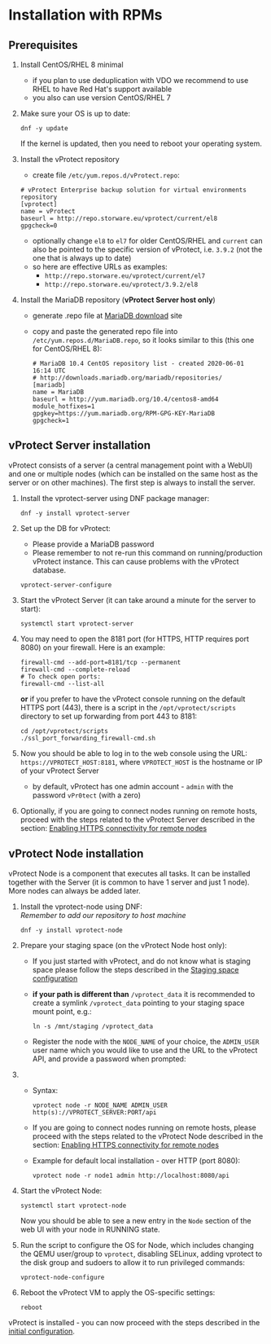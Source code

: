 # Installation with RPMs

## Prerequisites

1. Install CentOS/RHEL 8 minimal
   * if you plan to use deduplication with VDO we recommend to use RHEL to have Red Hat's support available
   * you also can use version CentOS/RHEL 7
2. Make sure your OS is up to date:

   ```text
   dnf -y update
   ```

   If the kernel is updated, then you need to reboot your operating system.

3. Install the vProtect repository

   * create file `/etc/yum.repos.d/vProtect.repo`:

   ```text
   # vProtect Enterprise backup solution for virtual environments repository
   [vprotect]
   name = vProtect
   baseurl = http://repo.storware.eu/vprotect/current/el8
   gpgcheck=0
   ```

   * optionally change `el8` to `el7` for older CentOS/RHEL and `current` can also be pointed to the specific version of vProtect, i.e. `3.9.2` \(not the one that is always up to date\)
   * so here are effective URLs as examples: 
     * `http://repo.storware.eu/vprotect/current/el7`
     * `http://repo.storware.eu/vprotect/3.9.2/el8`

4. Install the MariaDB repository \(**vProtect Server host only**\)
   * generate .repo file at [MariaDB download](https://downloads.mariadb.org/mariadb/repositories) site
   * copy and paste the generated repo file into `/etc/yum.repos.d/MariaDB.repo`, so it looks similar to this \(this one for CentOS/RHEL 8\):

     ```text
     # MariaDB 10.4 CentOS repository list - created 2020-06-01 16:14 UTC
     # http://downloads.mariadb.org/mariadb/repositories/
     [mariadb]
     name = MariaDB
     baseurl = http://yum.mariadb.org/10.4/centos8-amd64
     module_hotfixes=1
     gpgkey=https://yum.mariadb.org/RPM-GPG-KEY-MariaDB
     gpgcheck=1
     ```

## vProtect Server installation

vProtect consists of a server \(a central management point with a WebUI\) and one or multiple nodes \(which can be installed on the same host as the server or on other machines\). The first step is always to install the server.

1. Install the vprotect-server using DNF package manager:

   ```text
   dnf -y install vprotect-server
   ```

2. Set up the DB for vProtect:

   * Please provide a MariaDB password
   * Please remember to not re-run this command on running/production vProtect instance. This can cause problems with the vProtect database.

   ```text
   vprotect-server-configure
   ```

3. Start the vProtect Server \(it can take around a minute for the server to start\):

   ```text
   systemctl start vprotect-server
   ```

4. You may need to open the 8181 port \(for HTTPS, HTTP requires port 8080\) on your firewall. Here is an example:

   ```text
   firewall-cmd --add-port=8181/tcp --permanent
   firewall-cmd --complete-reload
   # To check open ports:
   firewall-cmd --list-all
   ```

   **or** if you prefer to have the vProtect console running on the default HTTPS port \(443\), there is a script in the `/opt/vprotect/scripts` directory to set up forwarding from port 443 to 8181:

   ```text
   cd /opt/vprotect/scripts
   ./ssl_port_forwarding_firewall-cmd.sh
   ```

5. Now you should be able to log in to the web console using the URL: `https://VPROTECT_HOST:8181`, where `VPROTECT_HOST` is the hostname or IP of your vProtect Server
   * by default, vProtect has one admin account - `admin` with the password `vPr0tect` \(with a zero\)
6. Optionally, if you are going to connect nodes running on remote hosts, proceed with the steps related to the vProtect Server described in the section: [Enabling HTTPS connectivity for remote nodes](common-tasks/enabling-https-connectivity-for-remote-nodes.md)

## vProtect Node installation

vProtect Node is a component that executes all tasks. It can be installed together with the Server \(it is common to have 1 server and just 1 node\). More nodes can always be added later.

1. Install the vprotect-node using DNF:  
   _Remember to add our repository to host machine_

   ```text
   dnf -y install vprotect-node
   ```

2. Prepare your staging space \(on the vProtect Node host only\):
   * If you just started with vProtect, and do not know what is staging space please follow the steps described in the [Staging space configuration](common-tasks/staging-space-configuration.md)
   * **if your path is different than** `/vprotect_data` it is recommended to create a symlink `/vprotect_data` pointing to your staging space mount point, e.g.:

     ```text
     ln -s /mnt/staging /vprotect_data
     ```

   * Register the node with the `NODE_NAME` of your choice, the `ADMIN_USER` user name which you would like to use and the URL to the vProtect API, and provide a password when prompted:
3. * Syntax:

     ```text
     vprotect node -r NODE_NAME ADMIN_USER http(s)://VPROTECT_SERVER:PORT/api
     ```

   * If you are going to connect nodes running on remote hosts, please proceed with the steps related to the vProtect Node described in the section: [Enabling HTTPS connectivity for remote nodes](common-tasks/enabling-https-connectivity-for-remote-nodes.md)
   * Example for default local installation - over HTTP \(port 8080\):

     ```text
     vprotect node -r node1 admin http://localhost:8080/api
     ```
4. Start the vProtect Node:

   ```text
   systemctl start vprotect-node
   ```

   Now you should be able to see a new entry in the `Node` section of the web UI with your node in RUNNING state.

5. Run the script to configure the OS for Node, which includes changing the QEMU user/group to `vprotect`, disabling SELinux, adding vprotect to the disk group and sudoers to allow it to run privileged commands:

   ```text
   vprotect-node-configure
   ```

6. Reboot the vProtect VM to apply the OS-specific settings:

   ```text
   reboot
   ```

vProtect is installed - you can now proceed with the steps described in the [initial configuration](initial-configuration.md).

